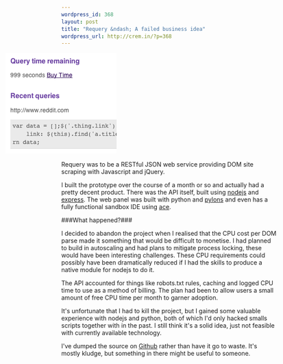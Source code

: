 ```yaml
--- 
wordpress_id: 368
layout: post
title: "Requery &ndash; A failed business idea"
wordpress_url: http://crem.in/?p=368
---
```


<a href="/images/content/requery-panel-thumb2.png"><img src="/images/content/requery-panel-thumb2.png" class="left-article" style="margin-left: -130px;" /></a>

Requery was to be a RESTful JSON web service providing DOM site scraping with Javascript and jQuery.

I built the prototype over the course of a month or so and actually had a pretty decent product. There was the API itself, built using [nodejs](http://nodejs.org) and [express](http://expressjs.com). The web panel was built with python and [pylons](http://pylonsproject.org/) and even has a fully functional sandbox IDE using [ace](http://ace.ajax.org/).


###What happened?###

I decided to abandon the project when I realised that the CPU cost per DOM parse made it something that would be difficult to monetise. I had planned to build in autoscaling and had plans to mitigate process locking, these would have been interesting challenges. These CPU requirements could possibly have been dramatically reduced if I had the skills to produce a native module for nodejs to do it.

The API accounted for things like robots.txt rules, caching and logged CPU time to use as a method of billing. The plan had been to allow users a small amount of free CPU time per month to garner adoption.

It's unfortunate that I had to kill the project, but I gained some valuable experience with nodejs and python, both of which I'd only hacked smalls scripts together with in the past. I still think it's a solid idea, just not feasible with currently available technology.

<p style="clear:left">I've dumped the source on <a href="https://github.com/kudos/requery">Github</a> rather than have it go to waste. It's mostly kludge, but something in there might be useful to someone.</p>
